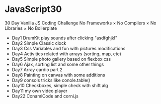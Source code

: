 # JavaScript30
30 Day Vanilla JS Coding Challenge
No Frameworks × No Compilers × No Libraries × No Boilerplate

- Day1 DrumKit play sounds after clicking "asdfghjkl"
- Day2 Simple Classic clock 
- Day3 Css Variables and fun with pictures modifications
- Day4 Activities related with arrays (sorting, map, etc)
- Day5 Simple photo gallery based on flexbox css
- Day6 Ajax, sorting list and some other things 
- Day7 Array cardio part 2
- Day8 Painting on canvas with some additions
- Day9 consols tricks like conole.table() 
- Day10 Checkboxes, simple check with shift alg
- Day11 my own video player
- Day22 ConamiCode and corni.js 
